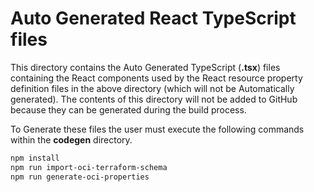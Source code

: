 # Auto Generated React TypeScript files

This directory contains the Auto Generated TypeScript (__.tsx__) files containing the React components used by the 
React resource property definition files in the above directory (which will not be Automatically generated). The contents of this directory will not
be added to GitHub because they can be generated during the build process.

To Generate these files the user must execute the following commands within the **codegen** directory.

```bash
npm install
npm run import-oci-terraform-schema 
npm run generate-oci-properties
```
